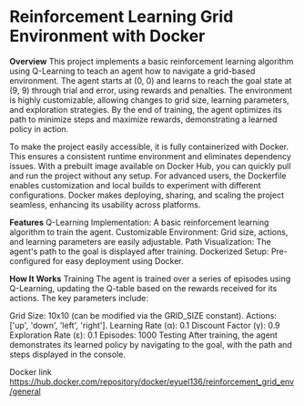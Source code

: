 # Reinforcement Learning Grid Environment with Docker
**Overview**
This project implements a basic reinforcement learning algorithm using Q-Learning to teach an agent how to navigate a grid-based environment. The agent starts at (0, 0) and learns to reach the goal state at (9, 9) through trial and error, using rewards and penalties. The environment is highly customizable, allowing changes to grid size, learning parameters, and exploration strategies. By the end of training, the agent optimizes its path to minimize steps and maximize rewards, demonstrating a learned policy in action.

To make the project easily accessible, it is fully containerized with Docker. This ensures a consistent runtime environment and eliminates dependency issues. With a prebuilt image available on Docker Hub, you can quickly pull and run the project without any setup. For advanced users, the Dockerfile enables customization and local builds to experiment with different configurations. Docker makes deploying, sharing, and scaling the project seamless, enhancing its usability across platforms. 

**Features**
Q-Learning Implementation: A basic reinforcement learning algorithm to train the agent.
Customizable Environment: Grid size, actions, and learning parameters are easily adjustable.
Path Visualization: The agent's path to the goal is displayed after training.
Dockerized Setup: Pre-configured for easy deployment using Docker.

**How It Works**
Training
The agent is trained over a series of episodes using Q-Learning, updating the Q-table based on the rewards received for its actions. The key parameters include:

Grid Size: 10x10 (can be modified via the GRID_SIZE constant).
Actions: ['up', 'down', 'left', 'right'].
Learning Rate (α): 0.1
Discount Factor (γ): 0.9
Exploration Rate (ε): 0.1
Episodes: 1000
Testing
After training, the agent demonstrates its learned policy by navigating to the goal, with the path and steps displayed in the console.

Docker link
https://hub.docker.com/repository/docker/eyuel136/reinforcement_grid_env/general
